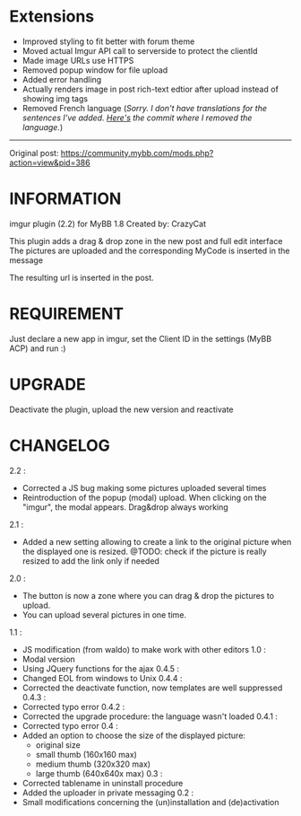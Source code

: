 # Extensions
* Improved styling to fit better with forum theme
* Moved actual Imgur API call to serverside to protect the clientId
* Made image URLs use HTTPS
* Removed popup window for file upload
* Added error handling
* Actually renders image in post rich-text edtior after upload instead of showing img tags
* Removed French language (*Sorry. I don't have translations for the sentences I've added. [Here's](https://github.com/Citymayhem/MyBB-Imgur-Upload/tree/3f86b69999ee53de40ca39060fcc95471dbe1e24/UPLOAD/inc/languages/french) the commit where I removed the language.*)

---
Original post: https://community.mybb.com/mods.php?action=view&pid=386

# INFORMATION

imgur plugin (2.2) for MyBB 1.8
Created by: CrazyCat

This plugin adds a drag & drop zone in the new post and full edit interface
The pictures are uploaded and the corresponding MyCode is inserted in the message


The resulting url is inserted in the post.

# REQUIREMENT
Just declare a new app in imgur, set the Client ID in
the settings (MyBB ACP) and run :)

# UPGRADE
Deactivate the plugin, upload the new version and reactivate

# CHANGELOG
2.2 :
* Corrected a JS bug making some pictures uploaded several times
* Reintroduction of the popup (modal) upload. When clicking on the "imgur", the modal appears. Drag&drop always working

2.1 :
* Added a new setting allowing to create a link to the original picture when the displayed one is resized.
@TODO: check if the picture is really resized to add the link only if needed

2.0 :
* The button is now a zone where you can drag & drop the pictures to upload.
* You can upload several pictures in one time.

1.1 :
* JS modification (from waldo) to make work with other editors
1.0 :
* Modal version
* Using JQuery functions for the ajax
0.4.5 :
* Changed EOL from windows to Unix
0.4.4 :
* Corrected the deactivate function, now templates are well suppressed
0.4.3 :
* Corrected typo error
0.4.2 :
* Corrected the upgrade procedure: the language wasn't loaded 
0.4.1 :
* Corrected typo error
0.4 :
* Added an option to choose the size of the displayed picture:
	- original size
	- small thumb (160x160 max)
	- medium thumb (320x320 max)
	- large thumb (640x640x max)
0.3 :
* Corrected tablename in uninstall procedure
* Added the uploader in private messaging
0.2 : 
* Small modifications concerning the (un)installation and (de)activation
